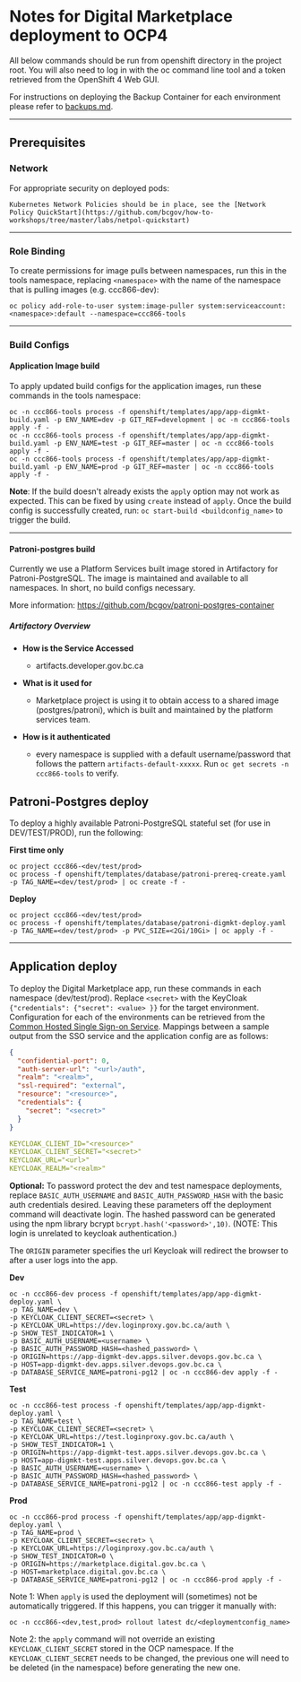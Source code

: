 # Notes for Digital Marketplace deployment to OCP4

All below commands should be run from openshift directory in the project root. You will also need to log in with the oc command line tool and a token retrieved from the OpenShift 4 Web GUI.

For instructions on deploying the Backup Container for each environment please refer to [backups.md](../ops/backups.md).

-----
## Prerequisites

### Network
For appropriate security on deployed pods:

    Kubernetes Network Policies should be in place, see the [Network Policy QuickStart](https://github.com/bcgov/how-to-workshops/tree/master/labs/netpol-quickstart)

-----
### Role Binding
To create permissions for image pulls between namespaces, run this in the tools namespace, replacing `<namespace>` with the name of the namespace that is pulling images (e.g. ccc866-dev):

`oc policy add-role-to-user system:image-puller system:serviceaccount:<namespace>:default --namespace=ccc866-tools`

-----
### Build Configs
#### Application Image build
To apply updated build configs for the application images, run these commands in the tools namespace:

```
oc -n ccc866-tools process -f openshift/templates/app/app-digmkt-build.yaml -p ENV_NAME=dev -p GIT_REF=development | oc -n ccc866-tools apply -f -
oc -n ccc866-tools process -f openshift/templates/app/app-digmkt-build.yaml -p ENV_NAME=test -p GIT_REF=master | oc -n ccc866-tools apply -f -
oc -n ccc866-tools process -f openshift/templates/app/app-digmkt-build.yaml -p ENV_NAME=prod -p GIT_REF=master | oc -n ccc866-tools apply -f -
```

**Note**: If the build doesn't already exists the `apply` option may not work as expected.  This can be fixed by using `create` instead of `apply`.  Once the build config is successfully created, run: `oc start-build <buildconfig_name>` to trigger the build.

------
#### Patroni-postgres build

Currently we use a Platform Services built image stored in Artifactory for Patroni-PostgreSQL. The image is maintained and available to all namespaces. In short, no build configs necessary.

More information: https://github.com/bcgov/patroni-postgres-container

##### Artifactory Overview
 - **How is the Service Accessed**
	- artifacts.developer.gov.bc.ca

 - **What is it used for**
	- Marketplace project is using it to obtain access to a shared image (postgres/patroni), which is built and maintained by the platform services team.

 - **How is it authenticated**
	- every namespace is supplied with a default username/password that follows the pattern `artifacts-default-xxxxx`. Run `oc get secrets -n ccc866-tools` to verify.

## Patroni-Postgres deploy
To deploy a highly available Patroni-PostgreSQL stateful set (for use in DEV/TEST/PROD), run the following:

**First time only**

```
oc project ccc866-<dev/test/prod>
oc process -f openshift/templates/database/patroni-prereq-create.yaml -p TAG_NAME=<dev/test/prod> | oc create -f -
```

**Deploy**
```
oc project ccc866-<dev/test/prod>
oc process -f openshift/templates/database/patroni-digmkt-deploy.yaml -p TAG_NAME=<dev/test/prod> -p PVC_SIZE=<2Gi/10Gi> | oc apply -f -
```

------
## Application deploy
To deploy the Digital Marketplace app, run these commands in each namespace (dev/test/prod).
Replace `<secret>` with the KeyCloak `{"credentials": {"secret": <value> }}` for the target environment. Configuration for each of the environments can be retrieved from the [Common Hosted Single Sign-on Service](https://bcgov.github.io/sso-requests). Mappings between a sample output from the SSO service and the application config are as follows:

```json
{
  "confidential-port": 0,
  "auth-server-url": "<url>/auth",
  "realm": "<realm>",
  "ssl-required": "external",
  "resource": "<resource>",
  "credentials": {
    "secret": "<secret>"
  }
}
````

```yaml
KEYCLOAK_CLIENT_ID="<resource>"
KEYCLOAK_CLIENT_SECRET="<secret>"
KEYCLOAK_URL="<url>"
KEYCLOAK_REALM="<realm>"
```

**Optional:** To password protect the dev and test namespace deployments, replace `BASIC_AUTH_USERNAME` and `BASIC_AUTH_PASSWORD_HASH` with the basic auth credentials desired. Leaving these parameters off the deployment command will deactivate login. The hashed password can be generated using the npm library bcrypt `bcrypt.hash('<password>',10)`. (NOTE:  This login is unrelated to keycloak authentication.)

The `ORIGIN` parameter specifies the url Keycloak will redirect the browser to after a user logs into the app.

**Dev**
```
oc -n ccc866-dev process -f openshift/templates/app/app-digmkt-deploy.yaml \
-p TAG_NAME=dev \
-p KEYCLOAK_CLIENT_SECRET=<secret> \
-p KEYCLOAK_URL=https://dev.loginproxy.gov.bc.ca/auth \
-p SHOW_TEST_INDICATOR=1 \
-p BASIC_AUTH_USERNAME=<username> \
-p BASIC_AUTH_PASSWORD_HASH=<hashed_password> \
-p ORIGIN=https://app-digmkt-dev.apps.silver.devops.gov.bc.ca \
-p HOST=app-digmkt-dev.apps.silver.devops.gov.bc.ca \
-p DATABASE_SERVICE_NAME=patroni-pg12 | oc -n ccc866-dev apply -f -
```

**Test**
```
oc -n ccc866-test process -f openshift/templates/app/app-digmkt-deploy.yaml \
-p TAG_NAME=test \
-p KEYCLOAK_CLIENT_SECRET=<secret> \
-p KEYCLOAK_URL=https://test.loginproxy.gov.bc.ca/auth \
-p SHOW_TEST_INDICATOR=1 \
-p ORIGIN=https://app-digmkt-test.apps.silver.devops.gov.bc.ca \
-p HOST=app-digmkt-test.apps.silver.devops.gov.bc.ca \
-p BASIC_AUTH_USERNAME=<username> \
-p BASIC_AUTH_PASSWORD_HASH=<hashed_password> \
-p DATABASE_SERVICE_NAME=patroni-pg12 | oc -n ccc866-test apply -f -
```

**Prod**
```
oc -n ccc866-prod process -f openshift/templates/app/app-digmkt-deploy.yaml \
-p TAG_NAME=prod \
-p KEYCLOAK_CLIENT_SECRET=<secret> \
-p KEYCLOAK_URL=https://loginproxy.gov.bc.ca/auth \
-p SHOW_TEST_INDICATOR=0 \
-p ORIGIN=https://marketplace.digital.gov.bc.ca \
-p HOST=marketplace.digital.gov.bc.ca \
-p DATABASE_SERVICE_NAME=patroni-pg12 | oc -n ccc866-prod apply -f -
```

Note 1: When `apply` is used the deployment will (sometimes) not be automatically triggered.  If this happens, you can trigger it manually with:

`oc -n ccc866-<dev,test,prod> rollout latest dc/<deploymentconfig_name>`

Note 2: the `apply` command will not override an existing `KEYCLOAK_CLIENT_SECRET` stored in the OCP namespace.
If the `KEYCLOAK_CLIENT_SECRET` needs to be changed, the previous one will need to be deleted (in the namespace) before generating the new one.
